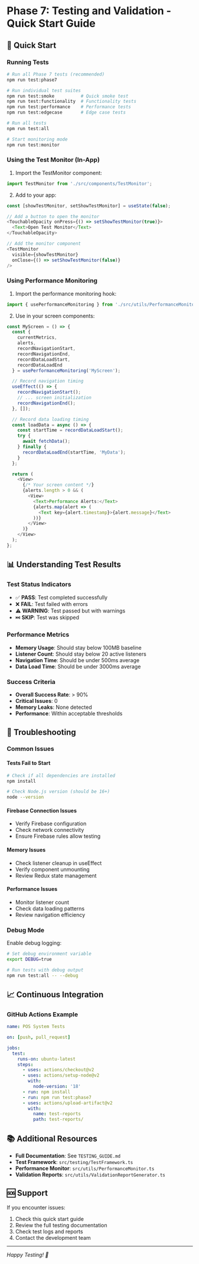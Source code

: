 # Phase 7: Testing and Validation - Quick Start Guide

## 🚀 Quick Start

### Running Tests

```bash
# Run all Phase 7 tests (recommended)
npm run test:phase7

# Run individual test suites
npm run test:smoke          # Quick smoke test
npm run test:functionality  # Functionality tests
npm run test:performance    # Performance tests
npm run test:edgecase       # Edge case tests

# Run all tests
npm run test:all

# Start monitoring mode
npm run test:monitor
```

### Using the Test Monitor (In-App)

1. Import the TestMonitor component:
```typescript
import TestMonitor from './src/components/TestMonitor';
```

2. Add to your app:
```typescript
const [showTestMonitor, setShowTestMonitor] = useState(false);

// Add a button to open the monitor
<TouchableOpacity onPress={() => setShowTestMonitor(true)}>
  <Text>Open Test Monitor</Text>
</TouchableOpacity>

// Add the monitor component
<TestMonitor 
  visible={showTestMonitor} 
  onClose={() => setShowTestMonitor(false)} 
/>
```

### Using Performance Monitoring

1. Import the performance monitoring hook:
```typescript
import { usePerformanceMonitoring } from './src/utils/PerformanceMonitor';
```

2. Use in your screen components:
```typescript
const MyScreen = () => {
  const { 
    currentMetrics, 
    alerts, 
    recordNavigationStart, 
    recordNavigationEnd,
    recordDataLoadStart,
    recordDataLoadEnd 
  } = usePerformanceMonitoring('MyScreen');

  // Record navigation timing
  useEffect(() => {
    recordNavigationStart();
    // ... screen initialization
    recordNavigationEnd();
  }, []);

  // Record data loading timing
  const loadData = async () => {
    const startTime = recordDataLoadStart();
    try {
      await fetchData();
    } finally {
      recordDataLoadEnd(startTime, 'MyData');
    }
  };

  return (
    <View>
      {/* Your screen content */}
      {alerts.length > 0 && (
        <View>
          <Text>Performance Alerts:</Text>
          {alerts.map(alert => (
            <Text key={alert.timestamp}>{alert.message}</Text>
          ))}
        </View>
      )}
    </View>
  );
};
```

## 📊 Understanding Test Results

### Test Status Indicators
- ✅ **PASS**: Test completed successfully
- ❌ **FAIL**: Test failed with errors
- ⚠️ **WARNING**: Test passed but with warnings
- ⏭️ **SKIP**: Test was skipped

### Performance Metrics
- **Memory Usage**: Should stay below 100MB baseline
- **Listener Count**: Should stay below 20 active listeners
- **Navigation Time**: Should be under 500ms average
- **Data Load Time**: Should be under 3000ms average

### Success Criteria
- **Overall Success Rate**: > 90%
- **Critical Issues**: 0
- **Memory Leaks**: None detected
- **Performance**: Within acceptable thresholds

## 🔧 Troubleshooting

### Common Issues

#### Tests Fail to Start
```bash
# Check if all dependencies are installed
npm install

# Check Node.js version (should be 16+)
node --version
```

#### Firebase Connection Issues
- Verify Firebase configuration
- Check network connectivity
- Ensure Firebase rules allow testing

#### Memory Issues
- Check listener cleanup in useEffect
- Verify component unmounting
- Review Redux state management

#### Performance Issues
- Monitor listener count
- Check data loading patterns
- Review navigation efficiency

### Debug Mode

Enable debug logging:
```bash
# Set debug environment variable
export DEBUG=true

# Run tests with debug output
npm run test:all -- --debug
```

## 📈 Continuous Integration

### GitHub Actions Example

```yaml
name: POS System Tests

on: [push, pull_request]

jobs:
  test:
    runs-on: ubuntu-latest
    steps:
      - uses: actions/checkout@v2
      - uses: actions/setup-node@v2
        with:
          node-version: '18'
      - run: npm install
      - run: npm run test:phase7
      - uses: actions/upload-artifact@v2
        with:
          name: test-reports
          path: test-reports/
```

## 📚 Additional Resources

- **Full Documentation**: See `TESTING_GUIDE.md`
- **Test Framework**: `src/testing/TestFramework.ts`
- **Performance Monitor**: `src/utils/PerformanceMonitor.ts`
- **Validation Reports**: `src/utils/ValidationReportGenerator.ts`

## 🆘 Support

If you encounter issues:

1. Check this quick start guide
2. Review the full testing documentation
3. Check test logs and reports
4. Contact the development team

---

*Happy Testing! 🧪*
